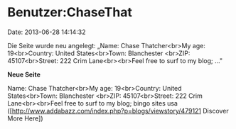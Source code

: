 Benutzer:ChaseThat
==================

Date: 2013-06-28 14:14:32

Die Seite wurde neu angelegt: „Name: Chase Thatcher\<br\>My age:
19\<br\>Country: United States\<br\>Town: Blanchester \<br\>ZIP:
45107\<br\>Street: 222 Crim Lane\<br\>\<br\>Feel free to surf to my
blog; ..."

**Neue Seite**

<div>

Name: Chase Thatcher\<br\>My age: 19\<br\>Country: United
States\<br\>Town: Blanchester \<br\>ZIP: 45107\<br\>Street: 222 Crim
Lane\<br\>\<br\>Feel free to surf to my blog; bingo sites usa
(\[http://www.addabazz.com/index.php?p=blogs/viewstory/479121 Discover
More Here\])

</div>
